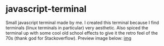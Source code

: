 # javascript-terminal
Small javascript terminal made by me. I created this terminal because I find terminals (linux terminals in particular) very aesthetic. Also spiced the terminal up with some cool old school effects to give it the retro feel of the 70s (thank god for Stackoverflow). Preview image below:
[img](img/term.png)
